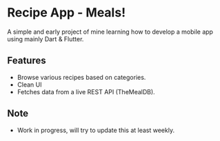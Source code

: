 # Recipe App - Meals!

A simple and early project of mine learning how to develop a mobile app using mainly Dart & Flutter.

## Features
- Browse various recipes based on categories.
- Clean UI
- Fetches data from a live REST API (TheMealDB).

## Note
- Work in progress, will try to update this at least weekly.
